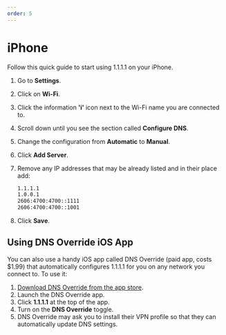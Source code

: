 ```yaml
---
order: 5
---
```


# iPhone

Follow this quick guide to start using 1.1.1.1 on your iPhone.

<StreamVideo id="ddf07732bc76fc854d4b1879eea2c517"/>

1. Go to **Settings**.
1. Click on **Wi-Fi**.
1. Click the information **'i'** icon next to the Wi-Fi name you are connected to.
1. Scroll down until you see the section called **Configure DNS**.
1. Change the configuration from **Automatic** to **Manual**.
1. Click **Add Server**.
1. Remove any IP addresses that may be already listed and in their place add:

    ```txt
    1.1.1.1
    1.0.0.1
    2606:4700:4700::1111
    2606:4700:4700::1001
    ```

1. Click **Save**.

## Using DNS Override iOS App

You can also use a handy iOS app called DNS Override (paid app, costs $1.99) that automatically configures 1.1.1.1 for you on any network you connect to. To use it:

<StreamVideo id="da4eefaa9315767842737eb793c9b63d"/>

1. [Download DNS Override from the app store](https://itunes.apple.com/us/app/dns-override/id1060830093?mt=8).
1. Launch the DNS Override app.
1. Click **1.1.1.1** at the top of the app.
1. Turn on the **DNS Override** toggle.
1. DNS Override may ask you to install their VPN profile so that they can automatically update DNS settings.
